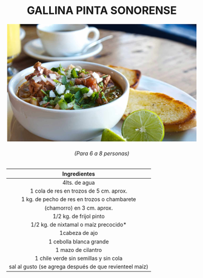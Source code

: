 <div align="center">

# GALLINA PINTA SONORENSE

</div>

<p align ="center">
<img src="images/sopa_01.jpg" width="500">
</p>

<div align ="center">

###### (Para 6 a 8 personas)

| Ingredientes |
|:------------:|
| 4lts. de agua |
| 1 cola de res en trozos de 5 cm. aprox. |
|1 kg. de pecho de res en trozos o chambarete|
| (chamorro) en 3 cm. aprox.|
|1/2 kg. de frijol pinto|
|1/2 kg. de nixtamal o maíz precocido*|
|1cabeza de ajo|
|1 cebolla blanca grande|
|1 mazo de cilantro|
|1 chile verde sin semillas y sin cola|
|sal al gusto (se agrega después de que revienteel maíz)|

</div>
